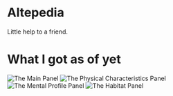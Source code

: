 # Altepedia
Little help to a friend.

# What I got as of yet
![The Main Panel](https://github.com/R3X_G1L6AME5H/Altepedia/blob/master/Screenshots/MainPanel.png/?raw=true)
![The Physical Characteristics Panel](https://github.com/R3X_G1L6AME5H/Altepedia/blob/master/Screenshots/PhysicalPanel.png?raw=true)
![The Mental Profile Panel](https://github.com/R3X_G1L6AME5H/Altepedia/blob/master/Screenshots/MentalPanel.png?raw=true)
![The Habitat Panel](https://github.com/R3X_G1L6AME5H/Altepedia/blob/master/Screenshots/HabitatPanel.png?raw=true)
